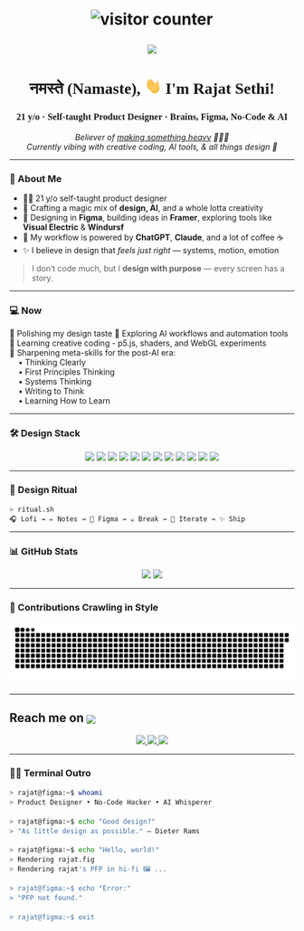 <!-- Header Image -->
<!-- <p align="center">
  <img src="https://raw.githubusercontent.com/halfrost/halfrost/master/icons/header_.png" />
</p> -->


# <p  align="center"> ![visitor counter](https://count.getloli.com/@:view-counter?name=%3Aview-counter&theme=booru-lisu&padding=7&offset=0&align=center&scale=2&pixelated=1&darkmode=auto&num=40)</p>


<!-- Typing Intro -->
<p align="center">
  
<img src="https://readme-typing-svg.demolab.com?font=Geist+Mono&size=24&pause=1000&center=true&vCenter=true&width=480&color=ffffff&lines=he%2Fhim+%E2%80%89%E2%80%A2%E2%80%89+designer;Design+%2B+AI+%3D+%F0%9F%A4%8C;Designing+with+intention+and+motion" />
  
</p>

<!-- Hero Section -->
<h1 align="center" style="font-family:Instrument Serif;">नमस्ते (Namaste), <img src="https://raw.githubusercontent.com/ABSphreak/ABSphreak/master/gifs/Hi.gif" width="30px"> I'm Rajat Sethi!</h1>
<h3 align="center" style="font-family:Geist;">21 y/o · Self-taught Product Designer · Brains, Figma, No-Code & AI</h3>
<p align="center">
  <em>Believer of <a href="https://www.workingtheorys.com/p/make-something-heavy" target="_blank">making something heavy</a> 👨🏻‍🎨</em><br/>
  <em>Currently vibing with creative coding, AI tools, & all things design 🍃</em>
</p>

---

### 🧠 About Me

- 🧍‍♂️ 21 y/o self-taught product designer  
- 🧪 Crafting a magic mix of **design, AI**, and a whole lotta creativity  
- 🎨 Designing in **Figma**, building ideas in **Framer**, exploring tools like **Visual Electric** & **Windursf**  
- 🤖 My workflow is powered by **ChatGPT**, **Claude**, and a lot of coffee ☕  
- ✨ I believe in design that *feels just right* — systems, motion, emotion  

> I don’t code much, but I **design with purpose** — every screen has a story.

---

### 💻 Now  

🎨 Polishing my design taste
🔭 Exploring AI workflows and automation tools  
🌱 Learning creative coding - p5.js, shaders, and WebGL experiments  
🧠 Sharpening meta-skills for the post-AI era:  
&nbsp;&nbsp;&nbsp;&nbsp;•&nbsp;Thinking Clearly  
&nbsp;&nbsp;&nbsp;&nbsp;•&nbsp;First Principles Thinking  
&nbsp;&nbsp;&nbsp;&nbsp;•&nbsp;Systems Thinking  
&nbsp;&nbsp;&nbsp;&nbsp;•&nbsp;Writing to Think   
&nbsp;&nbsp;&nbsp;&nbsp;•&nbsp;Learning How to Learn  


---

### 🛠 Design Stack

<div align="center">

  <img src="https://img.shields.io/badge/Figma-%23F24E1E.svg?style=for-the-badge&logo=figma&logoColor=white" />
  <img src="https://img.shields.io/badge/Framer-black?style=for-the-badge&logo=framer&logoColor=blue" />
  <img src="https://img.shields.io/badge/Behance-1769ff?style=for-the-badge&logo=behance&logoColor=white" />
  <img src="https://img.shields.io/badge/Arc-000000?style=for-the-badge&logo=arc&logoColor=white" />
  <img src="https://img.shields.io/badge/Storybook-FF4785?style=for-the-badge&logo=storybook&logoColor=white" />
  <img src="https://img.shields.io/badge/Notion-%23000000.svg?style=for-the-badge&logo=notion&logoColor=white" />
  <img src="https://img.shields.io/badge/ChatGPT-00A67E?style=for-the-badge&logo=openai&logoColor=white" />
  <img src="https://img.shields.io/badge/Claude-111111?style=for-the-badge&logo=anthropic&logoColor=white" />
  <img src="https://img.shields.io/badge/GitHub-%23121011.svg?style=for-the-badge&logo=github&logoColor=white" />
  <img src="https://img.shields.io/badge/Vercel-%23000000.svg?style=for-the-badge&logo=vercel&logoColor=white" />
  <img src="https://img.shields.io/badge/p5.js-ED225D?style=for-the-badge&logo=p5.js&logoColor=FFFFFF" />
  <img src="https://img.shields.io/badge/Cursor-000000?style=for-the-badge&logo=data:image/svg+xml;base64,PHN2ZyBmaWxsPSJ3aGl0ZSIgaGVpZ2h0PSIxNnB4IiB2aWV3Qm94PSIwIDAgMjAgMjAiIHdpZHRoPSIxNnB4IiB4bWxucz0iaHR0cDovL3d3dy53My5vcmcvMjAwMC9zdmciPjxwYXRoIGQ9Ik0xMi4yMjIgMTIuMjIyTDIuNTU1IDIuNTU1bDE1Ljg4OS0yLjIyMi0yLjIyMiAxNS44ODl6Ii8+PC9zdmc+" />

</div>

---

### 🧘 Design Ritual

```bash
> ritual.sh
🎧 Lofi → ✏️ Notes → 🎨 Figma → ☕ Break → 🔁 Iterate → ✨ Ship
```

---

### 📊 GitHub Stats

<p align="center">
  <img src="https://github-readme-stats.vercel.app/api?username=sethihq&show_icons=true&theme=radical" width="45%" />
  <img src="https://github-readme-streak-stats.herokuapp.com/?user=sethihq&theme=radical" width="48%" />
</p>

---

### 🐍 Contributions Crawling in Style

<p align="center">
  <img src="https://github.com/rajatzz/rajatzz/raw/output/github-contribution-grid-snake.svg" alt="snake" />
</p>

---

<h2 align="left">Reach me on <img align = "center"  src="https://media0.giphy.com/media/jqNPzdTTxQfOgOqpO4/source.gif" width="20"></h2>

<p align="center">
  <a href="https://twitter.com/sethiHQ" target="_blank">
    <img src="https://img.shields.io/badge/X-%23000000.svg?style=for-the-badge&logo=X&logoColor=white" />
  </a>
  <a href="https://www.linkedin.com/in/sethihq/" target="_blank">
    <img src="https://img.shields.io/badge/linkedin-%230077B5.svg?style=for-the-badge&logo=linkedin&logoColor=white" />
  </a>
  <a href="https://rajatsethi.live/" target="_blank">
    <img src="https://img.shields.io/badge/Portfolio-%23000000.svg?&style=for-the-badge&logo=google-chrome&logoColor=white" />
  </a>
</p>

---

### 👨‍💻 Terminal Outro

```bash
> rajat@figma:~$ whoami
> Product Designer • No-Code Hacker • AI Whisperer

> rajat@figma:~$ echo "Good design?"
> "As little design as possible." – Dieter Rams

> rajat@figma:~$ echo "Hello, world!"
> Rendering rajat.fig
> Rendering rajat's PFP in hi-fi 🖼️ ...

> rajat@figma:~$ echo "Error:"
> "PFP not found."

> rajat@figma:~$ exit
```
